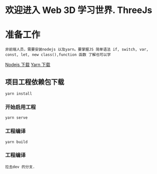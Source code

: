 # 欢迎进入 Web 3D 学习世界. ThreeJs

# 准备工作
```
非前端人员，需要安装nodejs 以及yarn。要掌握JS 简单语法 if, switch, var, const, let, new class(),function 函数 了解也可以学
```
[Nodejs 下载](https://nodejs.org/en/)
[Yarn 下载](https://yarn.bootcss.com/)
## 项目工程依赖包下载
```
yarn install
```

### 开始启用工程
```
yarn serve
```

### 工程编译
```
yarn build
```

### 工程编译
```
拉去dev 的分支.
```